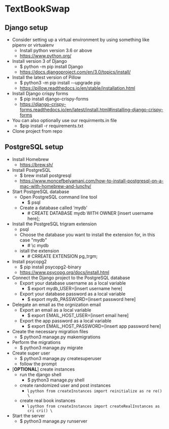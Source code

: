 # TextBookSwap

## Django setup

- Consider setting up a virtual environment by using something like pipenv or virtualenv
  - Install python version 3.6 or above
  - https://www.python.org/
- Install version 3 of Django
  - \$ python -m pip install Django
  - https://docs.djangoproject.com/en/3.0/topics/install/
- Install the latest version of Pillow
  - \$ python3 -m pip install --upgrade pip
  - https://pillow.readthedocs.io/en/stable/installation.html
- Install Django crispy forms
  - \$ pip install django-crispy-forms
  - https://django-crispy-forms.readthedocs.io/en/latest/install.html#installing-django-crispy-forms
- You can also optionally use our requirments.in file
  - \$pip install -r requirements.txt
- Clone project from repo

## PostgreSQL setup

- Install Homebrew
  - https://brew.sh/
- Install PostgreSQL
  - \$ brew install postgresql
  - https://www.moncefbelyamani.com/how-to-install-postgresql-on-a-mac-with-homebrew-and-lunchy/
- Start PostgreSQL database
  - Open PostgreSQL command line tool
    - \$ psql
  - Create a database called ‘mydb’
    - \# CREATE DATABASE mydb WITH OWNER [insert username here];
- Install the PostgreSQL trigram extension
  - psql
  - Choose the database you want to install the extension for, in this case "mydb"
    - \# \c mydb
  - istall the extension
    - \# CRREATE EXTENSION pg_trgm;
- Install psycopg2
  - \$ pip install psycopg2-binary
  - https://www.psycopg.org/docs/install.html
- Connect the Django project to the PostgreSQL database
  - Export your database username as a local variable
    - \$ export mydb_USER=[insert username here]
  - Export your database password as a local variable
    - \$ export mydb_PASSWORD=[insert password here]
- Delegate an email as the orgnization email
  - Export an email as a local variable
    - \$ export EMAIL_HOST_USER=[insert email here]
  - Export the app password as a local variable
    - \$ export EMAIL_HOST_PASSWORD=[insert app password here]
- Create the necessary migration files
  - \$ python3 manage.py makemigrations
- Perform the migrations
  - \$ python3 manage.py migrate
- Create super user
  - \$ python3 manage.py createsuperuser
  - follow the prompt
- [__OPTIONAL__] create instances
  - run the django shell
    - \$ python3 manage.py shell
  - create randomized user and post instances
    - \ `python from createInstances import reinitialize as re re() \`
  - create real book instances
    - \ `python from createInstances import createRealInstances as cri cri() \`
- Start the server
  - \$ python3 manage.py runserver
